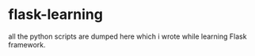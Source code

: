 # flask-learning
all the python scripts are dumped here which i wrote while learning Flask framework.
